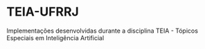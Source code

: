 # TEIA-UFRRJ
Implementações desenvolvidas durante a disciplina TEIA - Tópicos Especiais em Inteligência Artificial
